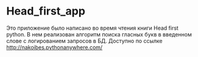 # Head_first_app
Это приложение было написано во время чтения книги Head first python. В нем реализован алгоритм поиска гласных букв в введенном слове с логированием запросов в БД. Доступно по ссылке http://nakoibes.pythonanywhere.com/
